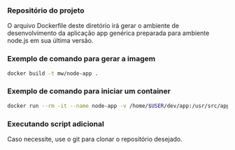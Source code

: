 ### Repositório do projeto

O arquivo Dockerfile deste diretório irá gerar o ambiente de desenvolvimento da aplicação app genérica preparada para ambiente node.js em sua última versão.  
   
  
### Exemplo de comando para gerar a imagem

```sh
docker build -t mw/node-app .
```

### Exemplo de comando para iniciar um container

```sh
docker run --rm -it --name node-app -v /home/$USER/dev/app:/usr/src/app -e "NODE_ENV=development" -m "300M" --memory-swap "1G" -p 80:8888 mw/node-app bash 
```

### Executando script adicional

Caso necessite, use o git para clonar o repositório desejado.
